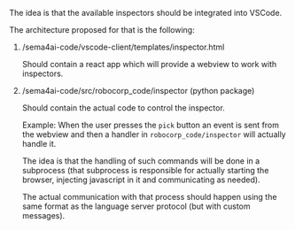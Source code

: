 The idea is that the available inspectors should be integrated into VSCode.

The architecture proposed for that is the following:

1. /sema4ai-code/vscode-client/templates/inspector.html

    Should contain a react app which will provide a webview to work with inspectors.

2. /sema4ai-code/src/robocorp_code/inspector (python package)

    Should contain the actual code to control the inspector. 
    
    Example: When the user presses the `pick` button an event is sent from the webview
    and then a handler in `robocorp_code/inspector` will actually handle it.
    
    The idea is that the handling of such commands will be done in a subprocess
    (that subprocess is responsible for actually starting the browser, injecting
    javascript in it and communicating as needed).
    
    The actual communication with that process should happen using the same
    format as the language server protocol (but with custom messages).
